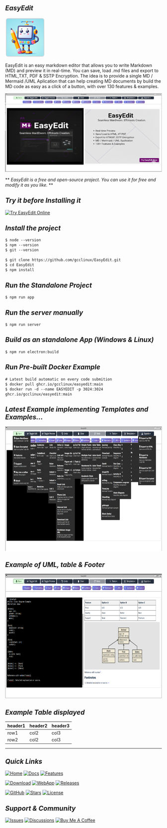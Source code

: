 ## *EasyEdit*

![EasyEdit](https://raw.githubusercontent.com/gcclinux/EasyEdit/refs/heads/main/public/easyedit128.png)

EasyEdit is an easy markdown editor that allows you to write Markdown (MD) and preview it in real-time. You can save, load .md files and export to HTML,TXT, PDF & SSTP Encryption. The idea is to provide a single MD / Mermaid /UML Aplication that can help creating MD documents by build the MD code as easy as a click of a button, with over 130 features & examples.

![EasyEdit](screenshots/banner-720x360.png)

** *EasyEdit is a free and open-source project. You can use it for free and modify it as you like.* **

## *Try it before Installing it*

[![Try EasyEdit Online](https://img.shields.io/badge/🚀_Try_EasyEdit-Launch_Web_App-success?style=for-the-badge&logo=rocket)](https://gcclinux.github.io/EasyEdit/webapp/)

## *Install the project*
```
$ node --version
$ npm --version
$ git --version

$ git clone https://github.com/gcclinux/EasyEdit.git
$ cd EasyEdit
$ npm install
```

## *Run the Standalone Project*
```
$ npm run app
```

## *Run the server manually*
```
$ npm run server
```

## *Build as an standalone App (Windows & Linux)*
```
$ npm run electron:build
```

## *Run Pre-built Docker Example*
```
# Latest build automatic on every code submition
$ docker pull ghcr.io/gcclinux/easyedit:main
$ docker run -d --name EASYEDIT -p 3024:3024 ghcr.io/gcclinux/easyedit:main
```

## *Latest Example implementing Templates and Examples...*

<a><img src="screenshots/020-1800x900.png" alt="Example" width="720" height="400"></a>

## *Example of UML, table & Footer*

<a><img src="screenshots/020.png" alt="Example" width="720" height="400"></a>

## *Example Table displayed*

| header1 | header2 | header3 |
| :--- | :--- | :--- |
| row1 | col2 | col3 |
| row2 | col2 | col3 |

---

## *Quick Links*

[![Home](https://img.shields.io/badge/🏠_Home-Visit_Site-blue?style=for-the-badge)](https://gcclinux.github.io/EasyEdit/) 
[![Docs](https://img.shields.io/badge/📚_Documentation-Read_Docs-green?style=for-the-badge)](https://gcclinux.github.io/EasyEdit/docs) 
[![Features](https://img.shields.io/badge/✨_Features-Explore-purple?style=for-the-badge)](https://gcclinux.github.io/EasyEdit/features) 

[![Download](https://img.shields.io/badge/⬇️_Download-Get_Latest-orange?style=for-the-badge)](https://gcclinux.github.io/EasyEdit/download) 
[![WebApp](https://img.shields.io/badge/🚀_Web_App-Try_Online-success?style=for-the-badge)](https://gcclinux.github.io/EasyEdit/webapp/) 
[![Releases](https://img.shields.io/badge/📦_Releases-View_All-blueviolet?style=for-the-badge)](https://github.com/gcclinux/EasyEdit/releases) 

[![GitHub](https://img.shields.io/badge/💻_Source_Code-GitHub-black?style=for-the-badge&logo=github)](https://github.com/gcclinux/EasyEdit) 
[![Stars](https://img.shields.io/github/stars/gcclinux/EasyEdit?style=for-the-badge&logo=github)](https://github.com/gcclinux/EasyEdit/stargazers) 
[![License](https://img.shields.io/github/license/gcclinux/EasyEdit?style=for-the-badge)](LICENSE) 

## *Support & Community*

[![Issues](https://img.shields.io/badge/🐛_Report_Issues-GitHub-red?style=for-the-badge)](https://github.com/gcclinux/EasyEdit/issues)
[![Discussions](https://img.shields.io/badge/💬_Join_Discussions-GitHub-blue?style=for-the-badge)](https://github.com/gcclinux/EasyEdit/discussions)
[![Buy Me A Coffee](https://img.shields.io/badge/☕_Buy_Me_A_Coffee-Support-yellow?style=for-the-badge)](https://www.buymeacoffee.com/gcclinux)